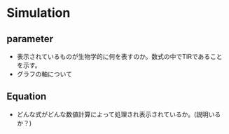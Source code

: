 # Simulation

## parameter
- 表示されているものが生物学的に何を表すのか。数式の中でTIRであることを示す。
- グラフの軸について

## Equation 
- どんな式がどんな数値計算によって処理され表示されているか。(説明いるか？)
